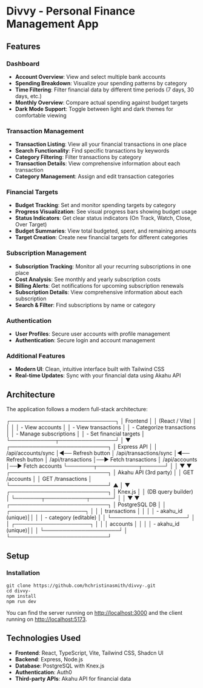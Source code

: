 # Divvy - Personal Finance Management App

## Features

### Dashboard
- **Account Overview**: View and select multiple bank accounts
- **Spending Breakdown**: Visualize your spending patterns by category
- **Time Filtering**: Filter financial data by different time periods (7 days, 30 days, etc.)
- **Monthly Overview**: Compare actual spending against budget targets
- **Dark Mode Support**: Toggle between light and dark themes for comfortable viewing

### Transaction Management
- **Transaction Listing**: View all your financial transactions in one place
- **Search Functionality**: Find specific transactions by keywords
- **Category Filtering**: Filter transactions by category
- **Transaction Details**: View comprehensive information about each transaction
- **Category Management**: Assign and edit transaction categories

### Financial Targets
- **Budget Tracking**: Set and monitor spending targets by category
- **Progress Visualization**: See visual progress bars showing budget usage
- **Status Indicators**: Get clear status indicators (On Track, Watch, Close, Over Target)
- **Budget Summaries**: View total budgeted, spent, and remaining amounts
- **Target Creation**: Create new financial targets for different categories

### Subscription Management
- **Subscription Tracking**: Monitor all your recurring subscriptions in one place
- **Cost Analysis**: See monthly and yearly subscription costs
- **Billing Alerts**: Get notifications for upcoming subscription renewals
- **Subscription Details**: View comprehensive information about each subscription
- **Search & Filter**: Find subscriptions by name or category

### Authentication
- **User Profiles**: Secure user accounts with profile management
- **Authentication**: Secure login and account management

### Additional Features
- **Modern UI**: Clean, intuitive interface built with Tailwind CSS
- **Real-time Updates**: Sync with your financial data using Akahu API

## Architecture
The application follows a modern full-stack architecture:

┌────────────────────────────┐
│         Frontend           │
│      (React / Vite)        │
│                            │
│  - View accounts           │
│  - View transactions       │
│  - Categorize transactions │
│  - Manage subscriptions    │
│  - Set financial targets   │
└────────────┬───────────────┘
             │
             ▼
 ┌──────────────────────────┐
 │        Express API       │
 │  /api/accounts/sync      │◄── Refresh button
 │  /api/transactions/sync  │◄── Refresh button
 │  /api/transactions        │──► Fetch transactions
 │  /api/accounts            │──► Fetch accounts
 └───────┬───────────┬──────┘
         │           │
         ▼           ▼
 ┌──────────────────────────┐
 │   Akahu API (3rd party)  │
 │  GET /accounts           │
 │  GET /transactions       │
 └──────────────────────────┘
         ▲
         │
         ▼
 ┌──────────────────────────┐
 │        Knex.js           │
 │     (DB query builder)   │
 └───────┬───────────┬──────┘
         │           │
         ▼           ▼
 ┌──────────────────────────┐
 │       PostgreSQL DB      │
 │   ┌────────────────────┐ │
 │   │    transactions    │ │
 │   │  - akahu_id (unique)││
 │   │  - category (editable) │
 │   └────────────────────┘ │
 │   ┌────────────────────┐ │
 │   │     accounts       │ │
 │   │  - akahu_id (unique)││
 │   └────────────────────┘ │
 └──────────────────────────┘

## Setup

### Installation

```
git clone https://github.com/hchristinasmith/divvy-.git
cd divvy-
npm install
npm run dev
```

You can find the server running on [http://localhost:3000](http://localhost:3000) and the client running on [http://localhost:5173](http://localhost:5173).

## Technologies Used
- **Frontend**: React, TypeScript, Vite, Tailwind CSS, Shadcn UI
- **Backend**: Express, Node.js
- **Database**: PostgreSQL with Knex.js
- **Authentication**: Auth0 
- **Third-party APIs**: Akahu API for financial data
